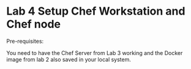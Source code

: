 # Lab 4 Setup Chef Workstation and Chef node

Pre-requisites:

You need to have the Chef Server from Lab 3 working and the Docker image from lab 2 also saved in your local system.


